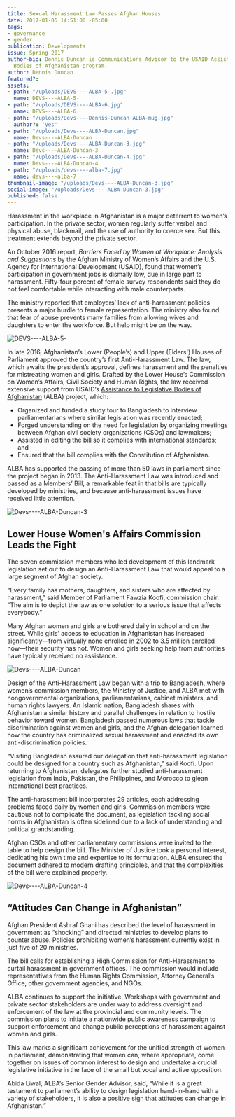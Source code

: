 ```yaml
---
title: Sexual Harassment Law Passes Afghan Houses
date: 2017-01-05 14:51:00 -05:00
tags:
- governance
- gender
publication: Developments
issue: Spring 2017
author-bio: Dennis Duncan is Communications Advisor to the USAID Assistance to Legislative
  Bodies of Afghanistan program.
author: Dennis Duncan
featured?: 
assets:
- path: "/uploads/DEVS----ALBA-5-.jpg"
  name: DEVS----ALBA-5-
- path: "/uploads/DEVS----ALBA-6.jpg"
  name: DEVS----ALBA-6
- path: "/uploads/Devs----Dennis-Duncan-ALBA-mug.jpg"
  author?: 'yes'
- path: "/uploads/Devs----ALBA-Duncan.jpg"
  name: Devs----ALBA-Duncan
- path: "/uploads/Devs----ALBA-Duncan-3.jpg"
  name: Devs----ALBA-Duncan-3
- path: "/uploads/Devs----ALBA-Duncan-4.jpg"
  name: Devs----ALBA-Duncan-4
- path: "/uploads/devs----alba-7.jpg"
  name: devs----alba-7
thumbnail-image: "/uploads/Devs----ALBA-Duncan-3.jpg"
social-image: "/uploads/Devs----ALBA-Duncan-3.jpg"
published: false
---
```


Harassment in the workplace in Afghanistan is a major deterrent to women’s participation. In the private sector, women regularly suffer verbal and physical abuse, blackmail, and the use of authority to coerce sex. But this treatment extends beyond the private sector.




An October 2016 report, *Barriers Faced by Women at Workplace: Analysis and Suggestions* by the Afghan Ministry of Women’s Affairs and the U.S. Agency for International Development (USAID), found that women’s participation in government jobs is dismally low, due in large part to harassment. Fifty-four percent of female survey respondents said they do not feel comfortable while interacting with male counterparts.

The ministry reported that employers’ lack of anti-harassment policies presents a major hurdle to female representation. The ministry also found that fear of abuse prevents many families from allowing wives and daughters to enter the workforce. But help might be on the way.

![DEVS----ALBA-5-](/uploads/DEVS----ALBA-5-.jpg "Voting in the Afghan Parliament to pass the Anti-Harassment Law.") 

In late 2016, Afghanistan’s Lower (People’s) and Upper (Elders') Houses of Parliament approved the country’s first Anti-Harassment Law. The law, which awaits the president’s approval, defines harassment and the penalties for mistreating women and girls. Drafted by the Lower House’s Commission on Women’s Affairs, Civil Society and Human Rights, the law received extensive support from USAID’s [Assistance to Legislative Bodies of Afghanistan](https://www.dai.com/our-work/projects/afghanistan-assistance-legislative-bodies-afghanistan-alba) (ALBA) project, which:

* Organized and funded a study tour to Bangladesh to interview parliamentarians where similar legislation was recently enacted;
* Forged understanding on the need for legislation by organizing meetings between Afghan civil society organizations (CSOs) and lawmakers;
* Assisted in editing the bill so it complies with international standards; and
* Ensured that the bill complies with the Constitution of Afghanistan.

ALBA has supported the passing of more than 50 laws in parliament since the project began in 2013. The Anti-Harassment Law was introduced and passed as a Members’ Bill, a remarkable feat in that bills are typically developed by ministries, and because anti-harassment issues have received little attention.

![Devs----ALBA-Duncan-3](/uploads/Devs----ALBA-Duncan-3.jpg "Bangladesh Parliamentarian HE Dr. Shirin Sharmin Chaudhury, left, presents an honorary plaque to Afghan parliamentarian Fawzia Koofi during the ALBA study tour to Bangladesh.")

## Lower House Women's Affairs Commission Leads the Fight

The seven commission members who led development of this landmark legislation set out to design an Anti-Harassment Law that would appeal to a large segment of Afghan society.

“Every family has mothers, daughters, and sisters who are affected by harassment,” said Member of Parliament Fawzia Koofi, commission chair. “The aim is to depict the law as one solution to a serious issue that affects everybody.” 

Many Afghan women and girls are bothered daily in school and on the street. While girls’ access to education in Afghanistan has increased significantly—from virtually none enrolled in 2002 to 3.5 million enrolled now—their security has not. Women and girls seeking help from authorities have typically received no assistance.

![Devs----ALBA-Duncan](/uploads/Devs----ALBA-Duncan.jpg "Conference in Kabul, Afghanistan, in May 2016 to address gender equity.") 

Design of the Anti-Harassment Law began with a trip to Bangladesh, where women’s commission members, the Ministry of Justice, and ALBA met with nongovernmental organizations, parliamentarians, cabinet ministers, and human rights lawyers. An Islamic nation, Bangladesh shares with Afghanistan a similar history and parallel challenges in relation to hostile behavior toward women. Bangladesh passed numerous laws that tackle discrimination against women and girls, and the Afghan delegation learned how the country has criminalized sexual harassment and enacted its own anti-discrimination policies. 

“Visiting Bangladesh assured our delegation that anti-harassment legislation could be designed for a country such as Afghanistan,” said Koofi. Upon returning to Afghanistan, delegates further studied anti-harassment legislation from India, Pakistan, the Philippines, and Morocco to glean international best practices.

The anti-harassment bill incorporates 29 articles, each addressing problems faced daily by women and girls. Commission members were cautious not to complicate the document, as legislation tackling social norms in Afghanistan is often sidelined due to a lack of understanding and political grandstanding.

Afghan CSOs and other parliamentary commissions were invited to the table to help design the bill. The Minister of Justice took a personal interest, dedicating his own time and expertise to its formulation. ALBA ensured the document adhered to modern drafting principles, and that the complexities of the bill were explained properly. 
         
![Devs----ALBA-Duncan-4](/uploads/Devs----ALBA-Duncan-4.jpg "Joint Commission of Afghanistan's Lower and Upper Houses of Parliament deliberating the final bill before sending it to the country's president for approval.") 

## “Attitudes Can Change in Afghanistan”

Afghan President Ashraf Ghani has described the level of harassment in government as “shocking” and directed ministries to develop plans to counter abuse. Policies prohibiting women’s harassment currently exist in just five of 20 ministries.

The bill calls for establishing a High Commission for Anti-Harassment to curtail harassment in government offices. The commission would include representatives from the Human Rights Commission, Attorney General’s Office, other government agencies, and NGOs.

ALBA continues to support the initiative. Workshops with government and private sector stakeholders are under way to address oversight and enforcement of the law at the provincial and community levels. The commission plans to initiate a nationwide public awareness campaign to support enforcement and change public perceptions of harassment against women and girls.

This law marks a significant achievement for the unified strength of women in parliament, demonstrating that women can, where appropriate, come together on issues of common interest to design and undertake a crucial legislative initiative in the face of the small but vocal and active opposition.

Abida Liwal, ALBA’s Senior Gender Advisor, said, “While it is a great testament to parliament’s ability to design legislation hand-in-hand with a variety of stakeholders, it is also a positive sign that attitudes can change in Afghanistan.”
